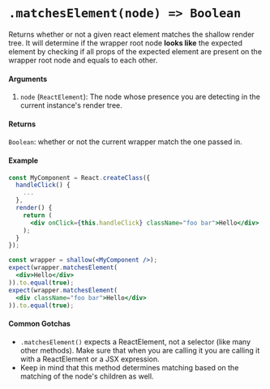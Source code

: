 # `.matchesElement(node) => Boolean`

Returns whether or not a given react element matches the shallow render tree.
It will determine if the wrapper root node __looks like__ the expected element by checking if all props of the expected element are present on the wrapper root node and equals to each other.


#### Arguments

1. `node` (`ReactElement`): The node whose presence you are detecting in the current instance's
render tree.



#### Returns

`Boolean`: whether or not the current wrapper match the one passed in.



#### Example


```jsx
const MyComponent = React.createClass({
  handleClick() {
    ...
  },
  render() {
    return (
      <div onClick={this.handleClick} className="foo bar">Hello</div>
    );
  }
});

const wrapper = shallow(<MyComponent />);
expect(wrapper.matchesElement(
  <div>Hello</div>
)).to.equal(true);
expect(wrapper.matchesElement(
  <div className="foo bar">Hello</div>
)).to.equal(true);
```


#### Common Gotchas

- `.matchesElement()` expects a ReactElement, not a selector (like many other methods). Make sure that
when you are calling it you are calling it with a ReactElement or a JSX expression.
- Keep in mind that this method determines matching based on the matching of the node's children as
well.
